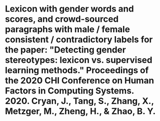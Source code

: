# Lexicon with gender words and scores, and crowd-sourced paragraphs with male / female consistent / contradictory labels for the paper: "Detecting gender stereotypes: lexicon vs. supervised learning methods." Proceedings of the 2020 CHI Conference on Human Factors in Computing Systems. 2020. Cryan, J., Tang, S., Zhang, X., Metzger, M., Zheng, H., & Zhao, B. Y.
